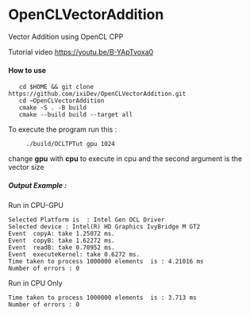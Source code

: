 # OpenCLVectorAddition
Vector Addition using OpenCL  CPP 

Tutorial video https://youtu.be/B-YApTvoxa0

#### How to use

```shell
   cd $HOME && git clone https://github.com/ixiDev/OpenCLVectorAddition.git
   cd ~OpenCLVectorAddition
   cmake -S . -B build
   cmake --build build --target all
```
To execute the program run this : 
```shell
     ./build/OCLTPTut gpu 1024
```
change **gpu** with **cpu** to execute in cpu and 
the second argument is the vector size

##### Output Example :
Run in CPU-GPU
```text
Selected Platform is  : Intel Gen OCL Driver
Selected device : Intel(R) HD Graphics IvyBridge M GT2
Event  copyA: take 1.25072 ms.
Event  copyB: take 1.62272 ms.
Event  readB: take 0.70952 ms.
Event  executeKernel: take 0.6272 ms.
Time taken to process 1000000 elements  is : 4.21016 ms
Number of errors : 0
```
Run in CPU Only
```text
Time taken to process 1000000 elements  is : 3.713 ms
Number of errors : 0
```